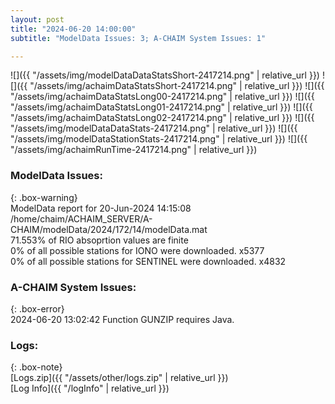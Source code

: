 ```yaml
---
layout: post
title: "2024-06-20 14:00:00"
subtitle: "ModelData Issues: 3; A-CHAIM System Issues: 1"

---
```


![]({{ "/assets/img/modelDataDataStatsShort-2417214.png" | relative_url }})
![]({{ "/assets/img/achaimDataStatsShort-2417214.png" | relative_url }})
![]({{ "/assets/img/achaimDataStatsLong00-2417214.png" | relative_url }})
![]({{ "/assets/img/achaimDataStatsLong01-2417214.png" | relative_url }})
![]({{ "/assets/img/achaimDataStatsLong02-2417214.png" | relative_url }})
![]({{ "/assets/img/modelDataDataStats-2417214.png" | relative_url }})
![]({{ "/assets/img/modelDataStationStats-2417214.png" | relative_url }})
![]({{ "/assets/img/achaimRunTime-2417214.png" | relative_url }})


### ModelData Issues:  
  
{: .box-warning}  
 ModelData report for 20-Jun-2024 14:15:08   
 /home/chaim/ACHAIM_SERVER/A-CHAIM/modelData/2024/172/14/modelData.mat   
 71.553% of RIO absoprtion values are finite   
 0% of all possible stations for IONO were downloaded. x5377   
 0% of all possible stations for SENTINEL were downloaded. x4832   
  
### A-CHAIM System Issues:  
  
{: .box-error}  
2024-06-20 13:02:42 Function GUNZIP requires Java.  

### Logs:  
  
{: .box-note}  
[Logs.zip]({{ "/assets/other/logs.zip" | relative_url }})  
[Log Info]({{ "/logInfo" | relative_url }})  
